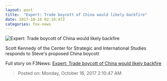 ```yaml
---
layout: post
title:  "Expert: Trade boycott of China would likely backfire"
date: 2017-10-16 02:10:47Z
categories: fox-news
---
```


![Expert: Trade boycott of China would likely backfire](http://a57.foxnews.com/media2.foxnews.com/BrightCove/694940094001/2017/10/16/640/360/694940094001_5612207538001_5612184316001-vs.jpg)

Scott Kennedy of the Center for Strategic and International Studies responds to Steve's proposed China boycott


Full story on F3News: [Expert: Trade boycott of China would likely backfire](http://www.f3nws.com/n/AVYeEH)

> Posted on: Monday, October 16, 2017 2:10:47 AM
